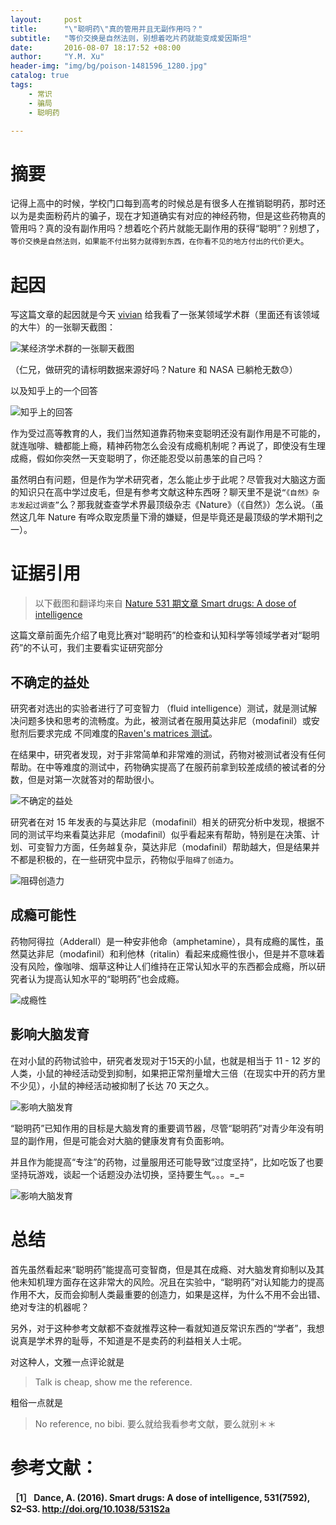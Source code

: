 ```yaml
---
layout:     post
title:      "\"聪明药\"真的管用并且无副作用吗？"
subtitle:   "等价交换是自然法则，别想着吃片药就能变成爱因斯坦"
date:       2016-08-07 18:17:52 +08:00
author:     "Y.M. Xu"
header-img: "img/bg/poison-1481596_1280.jpg"
catalog: true
tags:
    - 常识
    - 骗局
    - 聪明药

---
```

# 摘要

记得上高中的时候，学校门口每到高考的时候总是有很多人在推销聪明药，那时还以为是卖面粉药片的骗子，现在才知道确实有对应的神经药物，但是这些药物真的管用吗？真的没有副作用吗？想着吃个药片就能无副作用的获得“聪明”？别想了，`等价交换是自然法则，如果能不付出努力就得到东西，在你看不见的地方付出的代价更大`。

# 起因
写这篇文章的起因就是今天 [vivian](http://vivianzhang.me) 给我看了一张某领域学术群（里面还有该领域的大牛）的一张聊天截图：

![某经济学术群的一张聊天截图](/img/post/2016-08-07-smart-drug/1.pic.jpg)

（仁兄，做研究的请标明数据来源好吗？Nature 和 NASA 已躺枪无数😓）

以及知乎上的一个回答

![知乎上的回答](/img/post/2016-08-07-smart-drug/2.pic.jpg)

作为受过高等教育的人，我们当然知道靠药物来变聪明还没有副作用是不可能的，就连咖啡、糖都能上瘾，精神药物怎么会没有成瘾机制呢？再说了，即使没有生理成瘾，假如你突然一天变聪明了，你还能忍受以前愚笨的自己吗？

虽然明白有问题，但是作为学术研究者，怎么能止步于此呢？尽管我对大脑这方面的知识只在高中学过皮毛，但是有参考文献这种东西呀？聊天里不是说`“《自然》杂志发起过调查”`么？那我就查查学术界最顶级杂志《Nature》（《自然》）怎么说。（虽然这几年 Nature 有哗众取宠质量下滑的嫌疑，但是毕竟还是最顶级的学术期刊之一）。

# 证据引用

>以下截图和翻译均来自 [Nature 531 期文章 Smart drugs: A dose of intelligence](http://www.nature.com/nature/journal/v531/n7592_supp/full/531S2a.html)

这篇文章前面先介绍了电竞比赛对“聪明药”的检查和认知科学等领域学者对“聪明药”的不认可，我们主要看实证研究部分

## 不确定的益处

研究者对选出的实验者进行了可变智力 （fluid intelligence）测试，就是测试解决问题多快和思考的流畅度。为此，被测试者在服用莫达非尼（modafinil）或安慰剂后要求完成 不同难度的[Raven's matrices 测试](https://zh.wikipedia.org/wiki/%E7%91%9E%E6%96%87%E6%B0%8F%E6%A8%99%E6%BA%96%E6%8E%A8%E7%90%86%E6%B8%AC%E9%A9%97)。

在结果中，研究者发现，对于非常简单和非常难的测试，药物对被测试者没有任何帮助。在中等难度的测试中，药物确实提高了在服药前拿到较差成绩的被试者的分数，但是对第一次就答对的帮助很小。

![不确定的益处](/img/post/2016-08-07-smart-drug/3.pic_hd.jpg)

研究者在对 15 年发表的与莫达非尼（modafinil）相关的研究分析中发现，根据不同的测试平均来看莫达非尼（modafinil）似乎看起来有帮助，特别是在决策、计划、可变智力方面，任务越复杂，莫达非尼（modafinil）帮助越大，但是结果并不都是积极的，在一些研究中显示，药物似乎`阻碍了创造力`。

![阻碍创造力](/img/post/2016-08-07-smart-drug/4.pic.jpg)

## 成瘾可能性

药物阿得拉（Adderall）是一种安非他命（amphetamine），具有成瘾的属性，虽然莫达非尼（modafinil）和利他林（ritalin）看起来成瘾性很小，但是并不意味着没有风险，像咖啡、烟草这种让人们维持在正常认知水平的东西都会成瘾，所以研究者认为提高认知水平的“聪明药”也会成瘾。

![成瘾性](/img/post/2016-08-07-smart-drug/5.pic_hd.jpg)

## 影响大脑发育

在对小鼠的药物试验中，研究者发现对于15天的小鼠，也就是相当于 11 - 12 岁的人类，小鼠的神经活动受到抑制，如果把正常剂量增大三倍（在现实中开的药方里不少见），小鼠的神经活动被抑制了长达 70 天之久。

![影响大脑发育](/img/post/2016-08-07-smart-drug/6.pic_hd.jpg)

“聪明药”已知作用的目标是大脑发育的重要调节器，尽管“聪明药”对青少年没有明显的副作用，但是可能会对大脑的健康发育有负面影响。

并且作为能提高“专注”的药物，过量服用还可能导致“过度坚持”，比如吃饭了也要坚持玩游戏，谈起一个话题没办法切换，坚持要生气。。。=_=

![影响大脑发育](/img/post/2016-08-07-smart-drug/7.pic_hd.jpg)

# 总结

首先虽然看起来“聪明药”能提高可变智商，但是其在成瘾、对大脑发育抑制以及其他未知机理方面存在这非常大的风险。况且在实验中，“聪明药”对认知能力的提高作用不大，反而会抑制人类最重要的创造力，如果是这样，为什么不用不会出错、绝对专注的机器呢？

另外，对于这种参考文献都不查就推荐这种一看就知道反常识东西的“学者”，我想说真是学术界的耻辱，不知道是不是卖药的利益相关人士呢。

对这种人，文雅一点评论就是

> Talk is cheap, show me the reference.

粗俗一点就是

> No reference, no bibi. 要么就给我看参考文献，要么就别＊＊



# 参考文献：

__［1］ Dance, A. (2016). Smart drugs: A dose of intelligence, 531(7592), S2–S3. http://doi.org/10.1038/531S2a__
